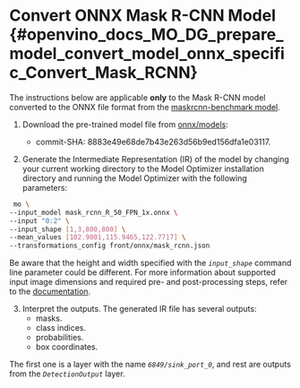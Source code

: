 # Convert ONNX Mask R-CNN Model {#openvino_docs_MO_DG_prepare_model_convert_model_onnx_specific_Convert_Mask_RCNN}

The instructions below are applicable **only** to the Mask R-CNN model converted to the ONNX file format from the [maskrcnn-benchmark model](https://github.com/facebookresearch/maskrcnn-benchmark).

1. Download the pre-trained model file from [onnx/models](https://github.com/onnx/models/tree/master/vision/object_detection_segmentation/mask-rcnn):
   * commit-SHA: 8883e49e68de7b43e263d56b9ed156dfa1e03117.

2. Generate the Intermediate Representation (IR) of the model by changing your current working directory to the Model Optimizer installation directory and running the Model Optimizer with the following parameters:
```sh
 mo \
--input_model mask_rcnn_R_50_FPN_1x.onnx \
--input "0:2" \
--input_shape [1,3,800,800] \
--mean_values [102.9801,115.9465,122.7717] \
--transformations_config front/onnx/mask_rcnn.json
```

Be aware that the height and width specified with the *`input_shape`* command line parameter could be different. For more information about supported input image dimensions and required pre- and post-processing steps, refer to the [documentation](https://github.com/onnx/models/tree/master/vision/object_detection_segmentation/mask-rcnn).

3. Interpret the outputs. The generated IR file has several outputs: 
   * masks.
   * class indices.
   * probabilities.
   * box coordinates. 

The first one is a layer with the name *`6849/sink_port_0`*, and rest are outputs from the *`DetectionOutput`* layer.
